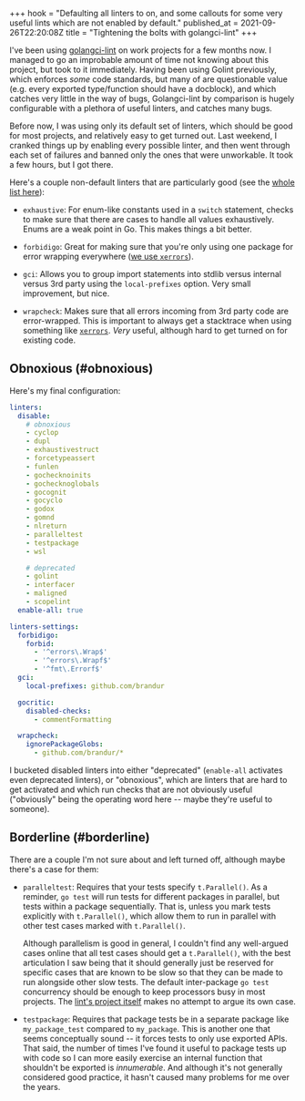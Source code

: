 +++
hook = "Defaulting all linters to on, and some callouts for some very useful lints which are not enabled by default."
published_at = 2021-09-26T22:20:08Z
title = "Tightening the bolts with golangci-lint"
+++

I've been using [golangci-lint](https://golangci-lint.run/) on work projects for a few months now. I managed to go an improbable amount of time not knowing about this project, but took to it immediately. Having been using Golint previously, which enforces _some_ code standards, but many of are questionable value (e.g. every exported type/function should have a docblock), and which catches very little in the way of bugs, Golangci-lint by comparison is hugely configurable with a plethora of useful linters, and catches many bugs.

Before now, I was using only its default set of linters, which should be good for most projects, and relatively easy to get turned out. Last weekend, I cranked things up by enabling every possible linter, and then went through each set of failures and banned only the ones that were unworkable. It took a few hours, but I got there.

Here's a couple non-default linters that are particularly good (see the [whole list here](https://golangci-lint.run/usage/linters/)):

* `exhaustive`: For enum-like constants used in a `switch` statement, checks to make sure that there are cases to handle all values exhaustively. Enums are a weak point in Go. This makes things a bit better.

* `forbidigo`: Great for making sure that you're only using one package for error wrapping everywhere ([we use `xerrors`](/fragments/go-xerror)).

* `gci`: Allows you to group import statements into stdlib versus internal versus 3rd party using the `local-prefixes` option. Very small improvement, but nice.

* `wrapcheck`: Makes sure that all errors incoming from 3rd party code are error-wrapped. This is important to always get a stacktrace when using something like [`xerrors`](/fragments/go-xerror). _Very_ useful, although hard to get turned on for existing code.

## Obnoxious (#obnoxious)

Here's my final configuration:

``` yaml
linters:
  disable:
    # obnoxious
    - cyclop
    - dupl
    - exhaustivestruct
    - forcetypeassert
    - funlen
    - gochecknoinits
    - gochecknoglobals
    - gocognit
    - gocyclo
    - godox
    - gomnd
    - nlreturn
    - paralleltest
    - testpackage
    - wsl

    # deprecated
    - golint
    - interfacer
    - maligned
    - scopelint
  enable-all: true

linters-settings:
  forbidigo:
    forbid:
      - '^errors\.Wrap$'
      - '^errors\.Wrapf$'
      - '^fmt\.Errorf$'
  gci:
    local-prefixes: github.com/brandur

  gocritic:
    disabled-checks:
      - commentFormatting

  wrapcheck:
    ignorePackageGlobs:
      - github.com/brandur/*
```

I bucketed disabled linters into either "deprecated" (`enable-all` activates even deprecated linters), or "obnoxious", which are linters that are hard to get activated and which run checks that are not obviously useful ("obviously" being the operating word here -- maybe they're useful to someone).

## Borderline (#borderline)

There are a couple I'm not sure about and left turned off, although maybe there's a case for them:

* `paralleltest`: Requires that your tests specify `t.Parallel()`. As a reminder, `go test` will run tests for different packages in parallel, but tests within a package sequentially. That is, unless you mark tests explicitly with `t.Parallel()`, which allow them to run in parallel with other test cases marked with `t.Parallel()`.

    Although parallelism is good in general, I couldn't find any well-argued cases online that all test cases should get a `t.Parallel()`, with the best articulation I saw being that it should generally just be reserved for specific cases that are known to be slow so that they can be made to run alongside other slow tests. The default inter-package `go test` concurrency should be enough to keep processors busy in most projects. The [lint's project itself](https://github.com/kunwardeep/paralleltest) makes no attempt to argue its own case.
	
* `testpackage`: Requires that package tests be in a separate package like `my_package_test` compared to `my_package`. This is another one that seems conceptually sound -- it forces tests to only use exported APIs. That said, the number of times I've found it useful to package tests up with code so I can more easily exercise an internal function that shouldn't be exported is _innumerable_. And although it's not generally  considered good practice, it hasn't caused many problems for me over the years.
